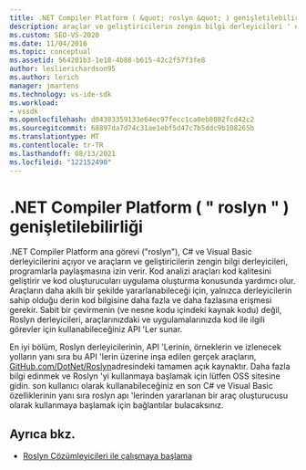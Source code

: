 ```yaml
---
title: .NET Compiler Platform ( &quot; roslyn &quot; ) genişletilebilirliği | Microsoft Docs
description: araçlar ve geliştiricilerin zengin bilgi derleyicileri ' de paylaşmasına izin veren .NET Compiler Platform hakkında bilgi edinin.
ms.custom: SEO-VS-2020
ms.date: 11/04/2016
ms.topic: conceptual
ms.assetid: 564201b3-1e18-4b88-b615-42c2f57f3fe8
author: leslierichardson95
ms.author: lerich
manager: jmartens
ms.technology: vs-ide-sdk
ms.workload:
- vssdk
ms.openlocfilehash: d04383359133e64ec97fecc1ca0eb8082fcd42c2
ms.sourcegitcommit: 68897da7d74c31ae1ebf5d47c7b5ddc9b108265b
ms.translationtype: MT
ms.contentlocale: tr-TR
ms.lasthandoff: 08/13/2021
ms.locfileid: "122152490"
---
```

# <a name="net-compiler-platform-quotroslynquot-extensibility"></a>.NET Compiler Platform ( &quot; roslyn &quot; ) genişletilebilirliği
.NET Compiler Platform ana görevi ("roslyn"), C# ve Visual Basic derleyicilerini açıyor ve araçların ve geliştiricilerin zengin bilgi derleyicileri, programlarla paylaşmasına izin verir. Kod analizi araçları kod kalitesini geliştirir ve kod oluşturucuları uygulama oluşturma konusunda yardımcı olur. Araçların daha akıllı bir şekilde yararlanabileceği için, yalnızca derleyicilerin sahip olduğu derin kod bilgisine daha fazla ve daha fazlasına erişmesi gerekir. Sabit bir çevirmenin (ve nesne kodu içindeki kaynak kodu) değil, Roslyn derleyicileri, araçlarınızdaki ve uygulamalarınızda kod ile ilgili görevler için kullanabileceğiniz API 'Ler sunar.

 En iyi bölüm, Roslyn derleyicilerinin, API 'Lerinin, örneklerin ve izlenecek yolların yanı sıra bu API 'lerin üzerine inşa edilen gerçek araçların, [GitHub.com/DotNet/Roslyn](https://github.com/dotnet/Roslyn)adresindeki tamamen açık kaynaktır. Daha fazla bilgi edinmek ve Roslyn 'yi kullanmaya başlamak için lütfen OSS sitesine gidin. son kullanıcı olarak kullanabileceğiniz en son C# ve Visual Basic özelliklerinin yanı sıra roslyn apı 'lerinden yararlanan bir araç oluşturucusu olarak kullanmaya başlamak için bağlantılar bulacaksınız.

## <a name="see-also"></a>Ayrıca bkz.
- [Roslyn Çözümleyicileri ile çalışmaya başlama](../extensibility/getting-started-with-roslyn-analyzers.md)
